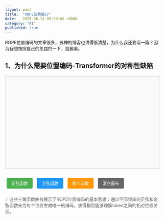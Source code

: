 ```yaml
---
layout: post
title:  "ROPE位置编码"
date:   2025-06-24 09:20:08 +0800
category: "AI"
published: true
---
```


ROPE位置编码的文章很多，苏神的博客也讲得很清楚，为什么我还要写一篇？因为我想按照自己的思路捋一下，就酱紫。

<!--more-->

## 1、为什么需要位置编码-Transformer的对称性缺陷
<div id="function-demo" style="width: 100%; height: 300px; border: 1px solid #ccc; margin: 20px 0; position: relative; background: #f9f9f9;">
  <canvas id="functionCanvas" width="800" height="300" style="width: 100%; height: 100%;"></canvas>
</div>

<button onclick="drawSineWave()" style="margin: 10px 5px; padding: 8px 16px; background: #4CAF50; color: white; border: none; border-radius: 4px; cursor: pointer;">正弦函数</button>
<button onclick="drawCosineWave()" style="margin: 10px 5px; padding: 8px 16px; background: #2196F3; color: white; border: none; border-radius: 4px; cursor: pointer;">余弦函数</button>
<button onclick="drawBothWaves()" style="margin: 10px 5px; padding: 8px 16px; background: #FF9800; color: white; border: none; border-radius: 4px; cursor: pointer;">两个函数</button>
<button onclick="clearCanvas()" style="margin: 10px 5px; padding: 8px 16px; background: #666; color: white; border: none; border-radius: 4px; cursor: pointer;">清空画布</button>

<script>
let canvas, ctx;
let animationId;

function initCanvas() {
  canvas = document.getElementById('functionCanvas');
  if (!canvas) return;
  
  ctx = canvas.getContext('2d');
  canvas.width = 800;
  canvas.height = 300;
  
  // 绘制坐标轴
  drawAxes();
}

function drawAxes() {
  ctx.clearRect(0, 0, canvas.width, canvas.height);
  ctx.strokeStyle = '#ddd';
  ctx.lineWidth = 1;
  
  // X轴
  ctx.beginPath();
  ctx.moveTo(0, canvas.height / 2);
  ctx.lineTo(canvas.width, canvas.height / 2);
  ctx.stroke();
  
  // Y轴
  ctx.beginPath();
  ctx.moveTo(50, 0);
  ctx.lineTo(50, canvas.height);
  ctx.stroke();
  
  // 添加标签
  ctx.fillStyle = '#666';
  ctx.font = '12px Arial';
  ctx.fillText('位置', canvas.width - 30, canvas.height / 2 + 15);
  ctx.fillText('编码值', 55, 15);
}

function drawSineWave() {
  if (animationId) cancelAnimationFrame(animationId);
  drawAxes();
  
  let x = 0;
  function animate() {
    if (x > canvas.width - 50) {
      x = 0;
      drawAxes();
    }
    
    ctx.strokeStyle = '#4CAF50';
    ctx.lineWidth = 2;
    ctx.beginPath();
    
    for (let i = 0; i <= x; i++) {
      const y = canvas.height / 2 + 80 * Math.sin((i - 50) * 0.02);
      if (i === 0) {
        ctx.moveTo(i + 50, y);
      } else {
        ctx.lineTo(i + 50, y);
      }
    }
    ctx.stroke();
    
    x += 2;
    animationId = requestAnimationFrame(animate);
  }
  animate();
}

function drawCosineWave() {
  if (animationId) cancelAnimationFrame(animationId);
  drawAxes();
  
  let x = 0;
  function animate() {
    if (x > canvas.width - 50) {
      x = 0;
      drawAxes();
    }
    
    ctx.strokeStyle = '#2196F3';
    ctx.lineWidth = 2;
    ctx.beginPath();
    
    for (let i = 0; i <= x; i++) {
      const y = canvas.height / 2 + 80 * Math.cos((i - 50) * 0.02);
      if (i === 0) {
        ctx.moveTo(i + 50, y);
      } else {
        ctx.lineTo(i + 50, y);
      }
    }
    ctx.stroke();
    
    x += 2;
    animationId = requestAnimationFrame(animate);
  }
  animate();
}

function drawBothWaves() {
  if (animationId) cancelAnimationFrame(animationId);
  drawAxes();
  
  let x = 0;
  function animate() {
    if (x > canvas.width - 50) {
      x = 0;
      drawAxes();
    }
    
    // 绘制正弦波
    ctx.strokeStyle = '#4CAF50';
    ctx.lineWidth = 2;
    ctx.beginPath();
    for (let i = 0; i <= x; i++) {
      const y = canvas.height / 2 + 60 * Math.sin((i - 50) * 0.02);
      if (i === 0) {
        ctx.moveTo(i + 50, y);
      } else {
        ctx.lineTo(i + 50, y);
      }
    }
    ctx.stroke();
    
    // 绘制余弦波
    ctx.strokeStyle = '#2196F3';
    ctx.lineWidth = 2;
    ctx.beginPath();
    for (let i = 0; i <= x; i++) {
      const y = canvas.height / 2 + 60 * Math.cos((i - 50) * 0.02);
      if (i === 0) {
        ctx.moveTo(i + 50, y);
      } else {
        ctx.lineTo(i + 50, y);
      }
    }
    ctx.stroke();
    
    x += 2;
    animationId = requestAnimationFrame(animate);
  }
  animate();
}

function clearCanvas() {
  if (animationId) cancelAnimationFrame(animationId);
  drawAxes();
}

// 页面加载时初始化
document.addEventListener('DOMContentLoaded', function() {
  setTimeout(initCanvas, 100);
});
</script>

<p style="color: #666; font-size: 14px; margin-top: 10px;">
💡 这些三角函数曲线展示了ROPE位置编码的基本思想：通过不同频率的正弦和余弦函数来为每个位置生成唯一的编码，使得模型能够理解token之间的相对位置关系。
</p>
